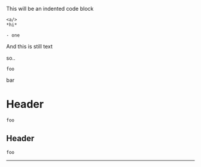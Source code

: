 This will be an indented code block

    <a/>
    *hi*

    - one

And this
    is still text

so..

    foo
bar

# Header
    foo
Header
------
    foo
----